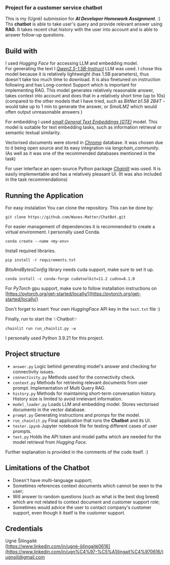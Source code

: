 ### Project for a customer service chatbot

This is my (Ugnė) submission for ***AI Developer Homework Assignment***. :) <br />
Ths **chatbot** is able to take user's query and provide relevant answer using **RAG**. 
It takes recent chat history with the user into account and is able to answer follow-up questions.

## Build with

I used _Hugging Face_ for accessing LLM and embedding model. <br />
For generating the text I _[Qwen2.5-1.5B-Instruct](https://huggingface.co/Qwen/Qwen2.5-1.5B-Instruct)_ LLM was used. 
I chose this model because it is relatively lightweight (has 1.5B parameters), thus doesn't take too much time to download. 
It is also finetuned on instruction following and has Long-context Support which is important for implementing RAG.
This model generates relatively reasonable answer, takes context into account and does that in a relatively short time (up to 10s)
(compared to the other models that I have tried, such as _BitNet b1.58 2B4T_ - would take up to 1 min to generate the answer, or _SmolLM2_ which would often output unreasonable answers )

For embedding I used _[small General Text Embeddings (GTE)](https://huggingface.co/thenlper/gte-small)_ model.
This model is suitable for text embedding tasks, such as  information retrieval or semantic textual similarity.

Vectorised documents were stored in _[Chroma](https://www.trychroma.com/)_ database.
It was chosen due to it being open source and its easy integration via _langchain_community_. 
(As well as it was one of the recommended databases mentioned in the task)

For user interface an open-source Python package _[Chainlit](https://docs.chainlit.io/get-started/overview)_ was used.
It is easily implementable and has a relatively pleasant UI.
(It was also included in the task recommendations)

## Running the Application

For easy instalation You can clone the repository. This can be done by:
```
git clone https://github.com/Waves-Matter/ChatBot.git
```

For easier management of dependencies it is recommended to create a virtual environment. 
I personally used Conda. 
```
conda create --name <my-env>
```

Install required libraries.
```
pip install -r requirements.txt
```

_BitsAndBytesConfig_ library needs cuda support, make sure to set it up.
```
conda install -c conda-forge cudatoolkit=11.2 cudnn=8.1.0
```

For _PyTorch_ gpu support, make sure to follow installation instructions on [https://pytorch.org/get-started/locally/](https://pytorch.org/get-started/locally/)

Don't forget to insert Your own _HuggingFace_ API key in the `text.txt` file :)

Finally, run to start the ✨Chatbot✨ 
```
chainlit run run_chainlit.py -w     
```
I personally used Python 3.9.21 for this project.

## Project structure

- `answer.py` Logic behind generating model's answer and checking for connectivity issues. 
- `connectivity.py` Methods used for the connectivity check.
- `context.py` Methods for retrieving relevant documents from user prompt. Implementation of Multi Query RAG.
- `history.py` Methods for maintaining short-term conversation history. History size is limited to avoid irrelevant information.
- `model_loader.py` Loads LLM and embedding model. Stores vectorised documents in the vector database.
- `prompt.py` Generating instructions and promps for the model.
- `run_chainlit.py` Final application that runs the **Chatbot** and its UI.
- `tester.ipynb` Jupyter notebook file for testing different cases of user prompts.
- `text.py` Holds the API token and model paths which are needed for the model retrieval from _Hugging Face_. 

Further explanation is provided in the comments of the code itself. :)

## Limitations of the Chatbot

- Doesn't have multi-language support;
- Sometimes references context documents which cannot be seen to the user;
- Will answer to random questions (such as what is the best dog breed) which are not related to context document and customer support role;
- Sometimes would advice the user to contact company's customer support, even though it itself is the customer support.

## Credentials
Ugnė Šilingaitė <br />
[https://www.linkedin.com/in/ugnė-šilingaitė0616](https://www.linkedin.com/in/ugn%C4%97-%C5%A1ilingait%C4%970616/) <br />
ugnsili@gmail.com <br />






